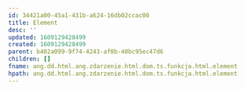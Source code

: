 ```yaml
---
id: 34421a00-45a1-431b-a624-16db02ccac00
title: Element
desc: ''
updated: 1609129428499
created: 1609129428499
parent: b402a099-9f74-4243-af0b-40bc95ec47d6
children: []
fname: ang.dd.html.ang.zdarzenie.html.dom.ts.funkcja.html.element
hpath: ang.dd.html.ang.zdarzenie.html.dom.ts.funkcja.html.element
---
```



